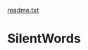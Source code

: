 [readme.txt](https://github.com/yousefswailem/DeployedSilentWords/files/7067565/readme.txt)
# SilentWords
